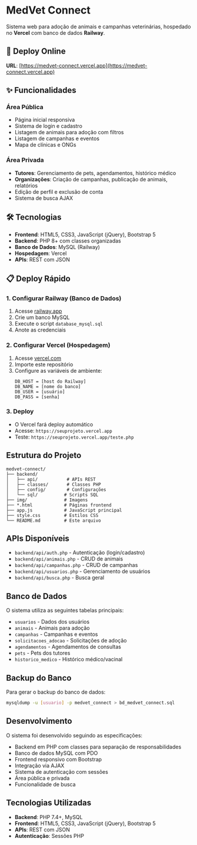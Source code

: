 # MedVet Connect

Sistema web para adoção de animais e campanhas veterinárias, hospedado no **Vercel** com banco de dados **Railway**.

## 🚀 Deploy Online

**URL**: [https://medvet-connect.vercel.app](https://medvet-connect.vercel.app)

## ✨ Funcionalidades

### Área Pública
- Página inicial responsiva
- Sistema de login e cadastro
- Listagem de animais para adoção com filtros
- Listagem de campanhas e eventos
- Mapa de clínicas e ONGs

### Área Privada
- **Tutores**: Gerenciamento de pets, agendamentos, histórico médico
- **Organizações**: Criação de campanhas, publicação de animais, relatórios
- Edição de perfil e exclusão de conta
- Sistema de busca AJAX

## 🛠️ Tecnologias

- **Frontend**: HTML5, CSS3, JavaScript (jQuery), Bootstrap 5
- **Backend**: PHP 8+ com classes organizadas
- **Banco de Dados**: MySQL (Railway)
- **Hospedagem**: Vercel
- **APIs**: REST com JSON

## 📋 Deploy Rápido

### 1. Configurar Railway (Banco de Dados)
1. Acesse [railway.app](https://railway.app)
2. Crie um banco MySQL
3. Execute o script `database_mysql.sql`
4. Anote as credenciais

### 2. Configurar Vercel (Hospedagem)
1. Acesse [vercel.com](https://vercel.com)
2. Importe este repositório
3. Configure as variáveis de ambiente:
   ```
   DB_HOST = [host do Railway]
   DB_NAME = [nome do banco]
   DB_USER = [usuário]
   DB_PASS = [senha]
   ```

### 3. Deploy
- O Vercel fará deploy automático
- Acesse: `https://seuprojeto.vercel.app`
- Teste: `https://seuprojeto.vercel.app/teste.php`

## Estrutura do Projeto

```
medvet-connect/
├── backend/
│   ├── api/           # APIs REST
│   ├── classes/       # Classes PHP
│   ├── config/        # Configurações
│   └── sql/          # Scripts SQL
├── img/              # Imagens
├── *.html            # Páginas frontend
├── app.js            # JavaScript principal
├── style.css         # Estilos CSS
└── README.md         # Este arquivo
```

## APIs Disponíveis

- `backend/api/auth.php` - Autenticação (login/cadastro)
- `backend/api/animais.php` - CRUD de animais
- `backend/api/campanhas.php` - CRUD de campanhas
- `backend/api/usuarios.php` - Gerenciamento de usuários
- `backend/api/busca.php` - Busca geral

## Banco de Dados

O sistema utiliza as seguintes tabelas principais:
- `usuarios` - Dados dos usuários
- `animais` - Animais para adoção
- `campanhas` - Campanhas e eventos
- `solicitacoes_adocao` - Solicitações de adoção
- `agendamentos` - Agendamentos de consultas
- `pets` - Pets dos tutores
- `historico_medico` - Histórico médico/vacinal

## Backup do Banco

Para gerar o backup do banco de dados:
```bash
mysqldump -u [usuario] -p medvet_connect > bd_medvet_connect.sql
```

## Desenvolvimento

O sistema foi desenvolvido seguindo as especificações:
- Backend em PHP com classes para separação de responsabilidades
- Banco de dados MySQL com PDO
- Frontend responsivo com Bootstrap
- Integração via AJAX
- Sistema de autenticação com sessões
- Área pública e privada
- Funcionalidade de busca

## Tecnologias Utilizadas

- **Backend**: PHP 7.4+, MySQL
- **Frontend**: HTML5, CSS3, JavaScript (jQuery), Bootstrap 5
- **APIs**: REST com JSON
- **Autenticação**: Sessões PHP
